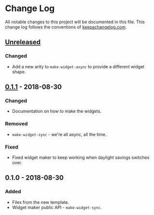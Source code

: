 # Change Log
All notable changes to this project will be documented in this file. This change log follows the conventions of [keepachangelog.com](http://keepachangelog.com/).

## [Unreleased]
### Changed
- Add a new arity to `make-widget-async` to provide a different widget shape.

## [0.1.1] - 2018-08-30
### Changed
- Documentation on how to make the widgets.

### Removed
- `make-widget-sync` - we're all async, all the time.

### Fixed
- Fixed widget maker to keep working when daylight savings switches over.

## 0.1.0 - 2018-08-30
### Added
- Files from the new template.
- Widget maker public API - `make-widget-sync`.

[Unreleased]: https://github.com/your-name/mobile-app2/compare/0.1.1...HEAD
[0.1.1]: https://github.com/your-name/mobile-app2/compare/0.1.0...0.1.1
